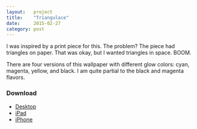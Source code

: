 ```yaml
---
layout:   project
title:    "Triangulace"
date:     2015-02-27
category: post
---
```


I was inspired by a print piece for this. The problem? The piece had triangles on paper. That was okay, but I wanted triangles in space. BOOM.

There are four versions of this wallpaper with different glow colors: cyan, magenta, yellow, and black. I am quite partial to the black and magenta flavors.

### Download

* [Desktop](http://inc.ideasnevercease.netdna-cdn.com/dsgn/downloads/desktop/dsgn-triangulace.zip)
* [iPad](http://inc.ideasnevercease.netdna-cdn.com/dsgn/downloads/ipad/dsgn-triangulace.zip)
* [iPhone](http://inc.ideasnevercease.netdna-cdn.com/dsgn/downloads/iphone/dsgn-triangulace.zip)
